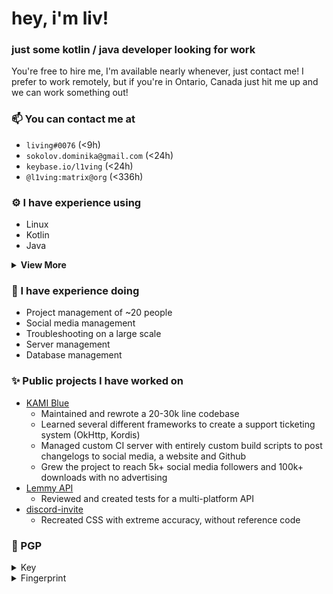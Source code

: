 <h1 align="left">hey, i'm liv!</h1>
<h3 align="left">just some kotlin / java developer looking for work</h3>

You're free to hire me, I'm available nearly whenever, just contact me! I prefer to work remotely, but if you're in Ontario, Canada just hit me up and we can work something out!

### 📫 You can contact me at
  - `living#0076` (<9h)
  - `sokolov.dominika@gmail.com` (<24h)
  - `keybase.io/l1ving` (<24h)
  - `@l1ving:matrix@org` (<336h)

### ⚙️ I have experience using
  - Linux
  - Kotlin
  - Java
<details>
  <summary><b>View More</b></summary>

<ul>
<li>Shell</li>
<li>SSH</li>
<li>Brigadier</li>
<li>Kordis</li>
<li>Coroutines</li>
<li>OkHttp</li>
<li>Mixin</li>
<li>ASM</li>
<li>Jitpack</li>
<li>Baritone</li>
<li>JavaScript</li>
<li>CSS</li>
<li>HTML</li>
</ul>

</details>

### 🚀 I have experience doing 
  - Project management of ~20 people
  - Social media management
  - Troubleshooting on a large scale
  - Server management
  - Database management

### ✨ Public projects I have worked on
  - [KAMI Blue](https://github.com/kami-blue)
    - Maintained and rewrote a 20-30k line codebase
    - Learned several different frameworks to create a support ticketing system (OkHttp, Kordis)
    - Managed custom CI server with entirely custom build scripts to post changelogs to social media, a website and Github
    - Grew the project to reach 5k+ social media followers and 100k+ downloads with no advertising
  - [Lemmy API](https://github.com/eiknat/lemmy-client)
    - Reviewed and created tests for a multi-platform API
  - [discord-invite](https://github.com/l1ving/discord-invite)
    - Recreated CSS with extreme accuracy, without reference code

### 🔑 PGP



<details>
    <summary>Key</summary>
    <br>
    <p>Each of these is identical.</p>
    <div class="language-plaintext highlighter-rouge">
        <div class="highlight">
            <pre class="highlight"><code>curl https://l1ving.org/pgp.asc | gpg --import
curl https://kamiblue.org/pgp.asc | gpg --import
curl https://keybase.io/l1ving/pgp_keys.asc | gpg --import
</code></pre>
        </div>
    </div>
    <p>or</p>
    <div class="language-plaintext highlighter-rouge">
        <div class="highlight">
            <pre class="highlight"><code>-----BEGIN PGP PUBLIC KEY BLOCK-----

mQINBF7BVysBEADjHlz2pZTEtCZ6VUYjd4XdhX3cADiYOJS5cjvUoigdXC5xAgE9
fbsci2Jw4jGvT/0/Cy/J3k1kCjrFkCmDeZzj6DqCNp28NDmcqy8mxnoDCbSuyBY1
H98E001aGTe64Os9n0pVpFjqbbg2xmIP6q2aXRutcOvxhGgnkPXtPF9C6mZiDOac
SjHkUIxiqfL5fdKBB9FfIj4O08Cb22LdhtWrjD9xx6y/yhc3qZ6j+CvZa+x0zCH2
l+HLC7/ooWIio/vPdx6r6UT2XaZAdK79J12rAMZOS7RCi4LF7rXe5qhIkDt2XDZz
o6f2MZhsSaeXqAYpRvFMirk2Pdn9Qco9xwJkMEp6y4U/ykk40kySGMzOwgUu2dPm
eCHpu4n7YoYwKIakTNMXd5o8nCkDTHGPfM9kFfdmBBXa7RoNpxAMLKt+2XyCEiGe
lDNoWsZ9m3ItKkUKXuoF2KEngJze0Md9C2am/SAD/HsxBIYhPmQuAqN1l7i42S66
pOR3aqUeH5VawpCWGMBEZiAfiEOCYY5UUVaFru3up73cqrQfgPftzMyEt9XSBMqM
hYLteEJP3W4N/PWtxWg5hYaFQ2g/+O6ft9kRI3Zmmhjow7GUlvDNfgB0c0LVy02+
Qr7SfHtdYnDLUc4JfxXXmTiD0x4kA9GS2uXgfmBcx79Mq1WsruagyCYvawARAQAB
tC1Eb21pbmlrYSBTb2tvbG92IDxzb2tvbG92LmRvbWluaWthQGdtYWlsLmNvbT6J
AlQEEwEIAD4WIQTwvHv0QOMIRd/MS8W0pabcpw+GHwUCXsFXKwIbAwUJCWYBgAUL
CQgHAgYVCgkICwIEFgIDAQIeAQIXgAAKCRC0pabcpw+GH4iFEACPv5SfkuU0riHK
lGJM6drgxBIYMldtWgudtTo2kZ0n7PHPi1gn9ihqP4L2XoeMRMv1rvfwTiSJAsLU
CC+yY2JPcClQMSGjUDfHZcZiaIG8alEtf0wjWLlDVfhN2ToC4OOKirxiFqY6m3Pr
VTsmTHotSd+/pJysoGCLcxiFEsIS5f9T8gmxo1gjEiK4vPz7PSsbZOn+uINtyECu
RI8w+0HRuQwMKf2ABcTq+6umlLsVD8pU9R9IkJQWvE48jrUsWF0OjG7AUOaPBP8/
RN5NSi8Is1FuaEUTUhNhtQEtpVdUCFTiVLWHxnSjFz2uAdnxd9kPGP6HsVEz465q
tFl9t+JSbx+bj4w/BB/okXbFPSgp7aUoMG3e4/ZilyTePX1puCIePX2ZdUvP3z1J
ohzzDviL7QYcQxQdR+GCGL1k+0wjukJK2OddULYWraMxnaqQc1IQihrCBHOowsyL
m+lNKJ7oIL38MRHibH6Q05PoARAtUWTrULNb+BlRdTk0clU6FkFtc5o8eN7QZ6lC
FKcIUOBbtGS3Inb+d69FlZkd7bOPXy50tEg3zkUdx+LYRTNFQk2c+wVEx+u48QY2
L9tF5A9g+11D+OjPgdNY9AjtJFSmJzsxy2htAR2zQEnzpfpWdYa9suZ7kmQJmS2l
c5SEoD9dYXXf7EW9R+rH+pSNc0lgyrkCDQRewVcrARAA4jChbCOJ0xDQZiyBcoM7
vNRMtCNzX/xTTP7nme0ipVZ9GbQmnnruU3W6FC3mtJztR+No4noF9NUfYNUimXJU
8Pwcy7hUa0k+Q0bI+HGbVy+TWGidEbnzQuWdMbMBmPcJDR+zP1UepAx2vAq2GOwb
61CHkJVrAJex82qvNSCZ3z6LX4m4jOFxsv9ZVgTX3wubbV62l6rM2MWOoUnz/+s0
GAkrLFLP98QgJDLmrAqkcL1b0gXFGOTwfX25rMh+1Qx/NGWvjES33VnPaPiTagcb
MPM4ScNqYf+U501bz0Az6+D3b8xpgBExu+1EVQj2ggEJLzMMYMyqpqn9VV5VcwVa
I7qPJQPl2w/jjeQfnTc7T5X2RSWIe0CpICufjlapGtowTAiUyX4elDJJjm92hwVB
/0fXOxMYiHz5BCKes0ryg/If4ZPA3GVAKnIA4MSAN4GQc5/6bGZUSmP+fDHORF9j
iz025UK40OXR/IODyvMurmCVaU77MhfDdJosXFsr4GyNQWp8ps+wuK9+d+dy30og
XgIKCcCR/QXr3TDUD+NulVF6vJYcEB0q8NgPbjs/cBePK/XjITR4fo5QDUQ3wnm3
qCruHBDAIkZZHsAWmFba2Nm/sxPpjyvuj8OOFxRHeNBClp3bXDP4VMQ0xFKpUT6O
3Iy8PONQ2rpbyjYK7CM+mhMAEQEAAYkCPAQYAQgAJhYhBPC8e/RA4whF38xLxbSl
ptynD4YfBQJewVcrAhsMBQkJZgGAAAoJELSlptynD4YfjNoQALomKbU5Kl1opvZ0
MXQvbEeVl2l/+hHd2jf7z86VK9x/A1aghrQr4/VGYNXUJIK8mZKRU5z1VmnmWbH/
gJ3nZUndhVZpVgytf8WTb2txv2i8HzjG82ZuaBq+pmP+bCCWK2U7pFFjAG7ySjic
9UFGub+Yf14EaRAqacZpXDKyDWPYe0XLew0MEY3JOU0DFi/PF7mNSZ+KrafVOS66
i98Cg6Gb01TogHV1NLoCoZPYyNhR+99r15zSn9n8EINJHj6eYilG3r0bpWk7QXp3
+FsO8mWCzxawKn9JlpvdPARua79qlyqlpyex0lXzYSk8GjcVAlR24+u+v6SNHZr2
cpYDczIvbOmGSb+i7/QmMxwmDcTR6zBpJJu2IBD5rCaX82ntze+h1nQ1UEC932h/
JZhXDuIS9sOQi1U5fsTGlpPbP3Uu0LTpsi9Bx5w151t3Ox5avEacAd6Cvv2UENh/
v/ytGDpnUwYd6gLkcMaHvIrvuFFFyf4AbvN0Ns5g/aPMojoxn/0vy801RbDGs6Lm
di1T9IwEiOfYuw38URKrrdTDLbWPEviMd5oqewIKB1HLG4ZI5JGQ4rdEuwoJewuT
7LyzCkBWqS9IuwfzxpNtIifBGPFMbhYeUXAsThXA0n/sF3Ti+bELzbIsE439LGtM
wWWBTLX9TmY8XX0xDVQm5B1tIWk1
=c83R
-----END PGP PUBLIC KEY BLOCK-----
</code></pre>
        </div>
    </div>
</details>
<details>
    <summary>Fingerprint</summary>
    <br>
    <p>Name: <code class="language-plaintext highlighter-rouge">Dominika Sokolov</code></p>
    <p>Fingerprint: <code class="language-plaintext highlighter-rouge">F0BC 7BF4 40E3 0845 DFCC  4BC5 B4A5 A6DC A70F 861F</code></p>
</details>
<br>
